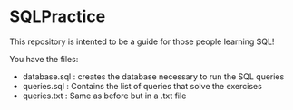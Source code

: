 # SQLPractice

This repository is intented to be a guide for those people learning SQL!

You have the files:

- database.sql : creates the database necessary to run the SQL queries
- queries.sql : Contains the list of queries that solve the exercises
- queries.txt : Same as before but in a .txt file

